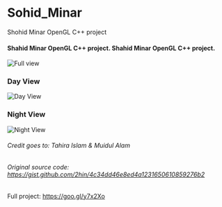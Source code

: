 # Sohid_Minar
Shohid Minar OpenGL C++ project
#### Shahid Minar OpenGL C++ project. Shahid Minar OpenGL C++ project.

![Full view](https://github.com/shakirul15-311/Shohid-Minar-OpenGL-CPP-project/blob/master/ezgif.com-crop.gif "Gif")

### Day View
![Day View](https://github.com/shakirul15-311/Shohid-Minar-OpenGL-CPP-project/blob/master/day.JPG "Day")

### Night View
![Night View](https://github.com/shakirul15-311/Shohid-Minar-OpenGL-CPP-project/blob/master/nig.JPG "Night")
###### Credit goes to: Tahira Islam & Muidul Alam

###### Original source code: https://gist.github.com/2hin/4c34dd46e8ed4a1231650610859276b2
Full project: https://goo.gl/y7x2Xo
